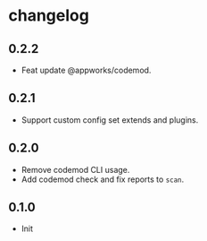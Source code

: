 # changelog

## 0.2.2

- Feat update @appworks/codemod.

## 0.2.1

- Support custom config set extends and plugins.

## 0.2.0

- Remove codemod CLI usage.
- Add codemod check and fix reports to `scan`.

## 0.1.0

- Init
